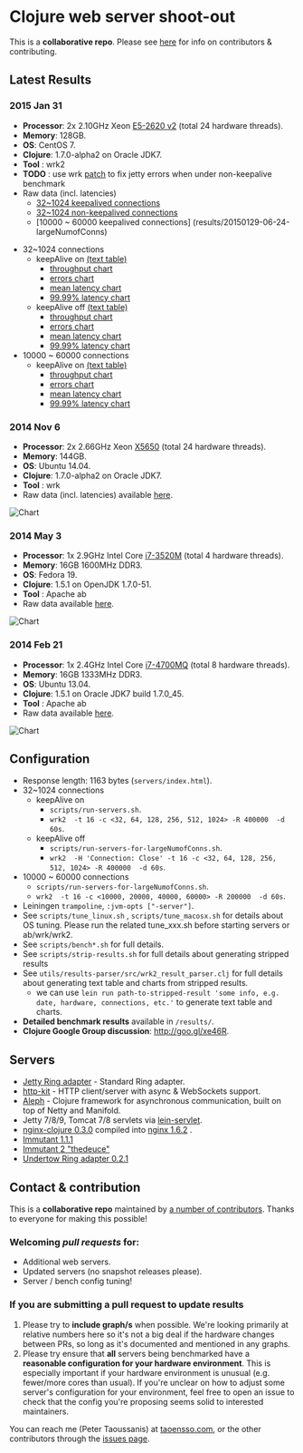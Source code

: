 # Clojure web server shoot-out

This is a **collaborative repo**. Please see [here](#contact--contribution) for info on contributors & contributing.

## Latest Results

### 2015 Jan 31

  * **Processor**: 2x 2.10GHz Xeon [E5-2620 v2](http://ark.intel.com/products/75789/Intel-Xeon-Processor-E5-2620-v2-15M-Cache-2_10-GHz) (total 24 hardware threads).
  * **Memory**: 128GB.
  * **OS**: CentOS 7.
  * **Clojure**: 1.7.0-alpha2 on Oracle JDK7.
  * **Tool** : wrk2
  * **TODO** : use wrk [patch](https://github.com/wg/wrk/issues/118#issuecomment-72155351) to fix jetty errors when under non-keepalive benchmark 
  * Raw data (incl. latencies)
    +  [32~1024 keepalived connections](results/20150129-01-40)
    +  [32~1024 non-keepalived connections](results/20150129-03-55-nonkeepalive)
    +  [10000 ~ 60000  keepalived connections] (results/20150129-06-24-largeNumofConns)


+ 32~1024 connections
     + keepAlive on [(text table)](results/20150129-01-40-table.txt) 
       * [throughput chart](results/20150129-01-40-qps.png)
       * [errors chart](results/20150129-01-40-errs.png)
       * [mean latency chart](results/20150129-01-40-mlat.png) 
       * [99.99% latency chart](results/20150129-01-40-n4lat.png)
     + keepAlive off  [(text table)](results/20150129-03-55-nonkeepalive-table.txt)
       * [throughput chart](results/20150129-03-55-nonkeepalive-qps.png)
       * [errors chart](results/20150129-03-55-nonkeepalive-errs.png)
       * [mean latency chart](results/20150129-03-55-nonkeepalive-mlat.png) 
       * [99.99% latency chart](results/20150129-03-55-nonkeepalive-n4lat.png)
+ 10000 ~ 60000 connections
     + keepAlive on [ (text table)](results/20150129-06-24-largeNumofConns-table.txt) 
       * [throughput chart](results/20150129-06-24-largeNumofConns-qps.png)
       * [errors chart](results/20150129-06-24-largeNumofConns-errs.png)
       * [mean latency chart](results/20150129-06-24-largeNumofConns-mlat.png) 
       * [99.99% latency chart](results/20150129-06-24-largeNumofConns-n4lat.png)

### 2014 Nov 6

  * **Processor**: 2x 2.66GHz Xeon [X5650](http://ark.intel.com/products/47922/Intel-Xeon-Processor-X5650-12M-Cache-2_66-GHz-6_40-GTs-Intel-QPI) (total 24 hardware threads).
  * **Memory**: 144GB.
  * **OS**: Ubuntu 14.04.
  * **Clojure**: 1.7.0-alpha2 on Oracle JDK7.
  * **Tool** : wrk
  * Raw data (incl. latencies) available [here](results/20141106-13-28).

  ![Chart](results/20141106-13-28.png)


### 2014 May 3

  * **Processor**: 1x 2.9GHz Intel Core [i7-3520M](http://ark.intel.com/products/64893/Intel-Core-i7-3520M-Processor-4M-Cache-up-to-3_60-GHz) (total 4 hardware threads).
  * **Memory**: 16GB 1600MHz DDR3.
  * **OS**: Fedora 19.
  * **Clojure**: 1.5.1 on OpenJDK 1.7.0-51.
  * **Tool** : Apache ab
  * Raw data available [here](http://goo.gl/2FtAFy).

  ![Chart](results/20140503-01-04.png)


### 2014 Feb 21

  * **Processor**: 1x 2.4GHz Intel Core [i7-4700MQ](http://ark.intel.com/products/75117/Intel-Core-i7-4700MQ-Processor-6M-Cache-up-to-3_40-GHz) (total 8 hardware threads).
  * **Memory**: 16GB 1333MHz DDR3.
  * **OS**: Ubuntu 13.04.
  * **Clojure**: 1.5.1 on Oracle JDK7 build  1.7.0_45.
  * **Tool** :  Apache ab
  * Raw data available [here](http://goo.gl/XrHk7C).

  ![Chart](results/20140121-14-30.png)


## Configuration

  * Response length: 1163 bytes (`servers/index.html`).
  * 32~1024 connections
     + keepAlive on  
          + `scripts/run-servers.sh`.
          + `wrk2  -t 16 -c <32, 64, 128, 256, 512, 1024> -R 400000  -d 60s`.
     + keepAlive off 
          + `scripts/run-servers-for-largeNumofConns.sh`.
          +  `wrk2  -H 'Connection: Close' -t 16 -c <32, 64, 128, 256, 512, 1024> -R 400000  -d 60s`.
  * 10000 ~ 60000 connections
     + `scripts/run-servers-for-largeNumofConns.sh`.
     +  `wrk2  -t 16 -c <10000, 20000, 40000, 60000> -R 200000  -d 60s`.
  * Leiningen `trampoline`, `:jvm-opts ["-server"]`.
  * See `scripts/tune_linux.sh` , `scripts/tune_macosx.sh`  for details about OS tuning. Please run the related tune_xxx.sh before starting servers or ab/wrk/wrk2.
  * See `scripts/bench*.sh` for full details.
  * See `scripts/strip-results.sh` for full details about  generating stripped results
  * See `utils/results-parser/src/wrk2_result_parser.clj` for full details about generating text table and charts from stripped results.
     + we can use `lein run path-to-stripped-result 'some info, e.g. date, hardware, connections, etc.'` to generate text table and charts.
  * **Detailed benchmark results** available in `/results/`.
  * **Clojure Google Group discussion**: http://goo.gl/xe46R.

## Servers

  * [Jetty Ring adapter](https://github.com/ring-clojure/ring) - Standard Ring adapter.
  * [http-kit](https://github.com/shenfeng/http-kit) - HTTP client/server with async & WebSockets support.
  * [Aleph](https://github.com/ztellman/aleph) - Clojure framework for asynchronous communication, built on top of Netty and Manifold.
  * Jetty 7/8/9, Tomcat 7/8 servlets via [lein-servlet](https://github.com/kumarshantanu/lein-servlet).
  * [nginx-clojure 0.3.0](https://github.com/xfeep/nginx-clojure) compiled into [nginx 1.6.2](http://nginx.org)  .
  * [Immutant 1.1.1](http://immutant.org/)
  * [Immutant 2 "thedeuce"](https://github.com/immutant/immutant)
  * [Undertow Ring adapter 0.2.1](https://github.com/piranha/ring-undertow-adapter)


## Contact & contribution

This is a **collaborative repo** maintained by [a number of contributors](https://github.com/ptaoussanis/clojure-web-server-benchmarks/graphs/contributors). Thanks to everyone for making this possible!

### Welcoming *pull requests* for:
  * Additional web servers.
  * Updated servers (no snapshot releases please).
  * Server / bench config tuning!

### If you are submitting a pull request to update results

  1. Please try to **include graph/s** when possible. We're looking primarily at relative numbers here so it's not a big deal if the hardware changes between PRs, so long as it's documented and mentioned in any graphs.
  2. Please try ensure that **all** servers being benchmarked have a **reasonable configuration for your hardware environment**. This is especially important if your hardware environment is unusual (e.g. fewer/more cores than usual). If you're unclear on how to adjust some server's configuration for your environment, feel free to open an issue to check that the config you're proposing seems solid to interested maintainers.

You can reach me (Peter Taoussanis) at [taoensso.com](https://www.taoensso.com), or the other contributors through the [issues page](https://github.com/ptaoussanis/clojure-web-server-benchmarks/issues?state=open).
